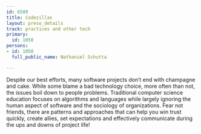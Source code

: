 ```yaml
---
id: 6580
title: Codezillas
layout: preso_details
track: practices and other tech
primary:
  id: 1058
persons:
- id: 1058
  full_public_name: Nathaniel Schutta

---
```

Despite our best efforts, many software projects don’t end with champagne and cake. While some blame a bad technology choice, more often than not, the issues boil down to people problems. Traditional computer science education focuses on algorithms and languages while largely ignoring the human aspect of software and the sociology of organizations. Fear not friends, there are patterns and approaches that can help you win trust quickly, create allies, set expectations and effectively communicate during the ups and downs of project life!